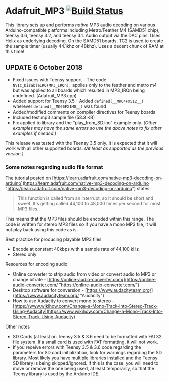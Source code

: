 # Adafruit_MP3 [![Build Status](https://github.com/adafruit/Adafruit_MP3/workflows/Arduino%20Library%20CI/badge.svg)](https://github.com/adafruit/Adafruit_MP3/actions)

This library sets up and performs *native* MP3 audio decoding on various Arduino-compatible platforms including Metro/Feather M4 (SAMD51 chip), teensy 3.6, teensy 3.2, and teensy 3.1. Audio output via the DAC pins. Uses Helix as underlying decoding. On the SAMD51 boards, TC2 is used to create the sample timer (usually 44.1khz or 48khz). Uses a decent chunk of RAM at this time!

## UPDATE 6 October 2018 ##

- Fixed issues with Teensy support - The code `NVIC_DisableIRQ(MP3_IRQn);` applies only to the feather and metro m4 but was applied to all boards which resulted in MP3\_IRQn being undefined. (Adafruit\_MP3.cpp)
- Added support for Teensy 3.5 - Added `defined(__MK64FX512__)` wherever `defined(__MK66FX1M0__)` was found
- Added/modified comments on compiler directives for Teensy boards
- Included test.mp3 sample file (58.3 KB)
- Fix applied to library and the "play_from_SD.ino" example only. *(Other examples may have the same errors so use the above notes to fix other examples if needed.)*

This release was tested with the Teensy 3.5 only. It is expected that it will work with all other supported boards. *(At least as supported as the previous version.)*

### Some notes regarding audio file format ###

The tutorial posted on [https://learn.adafruit.com/native-mp3-decoding-on-arduino](https://learn.adafruit.com/native-mp3-decoding-on-arduino "https://learn.adafruit.com/native-mp3-decoding-on-arduino") states:
> This function is called from an interrupt, so it should be short and sweet. It's getting called 44,100 to 48,000 times per second for most MP3 files.
 
This means that the MP3 files should be encoded within this range. The code is written for stereo MP3 files so if you have a mono MP3 file, it will not play back using this code as is.

Best practice for producing playable MP3 files

- Encode at constant 40kbps with a sample rate of 44,100 kHz
- Stereo only

Resources for encoding audio

- Online converter to strip audio from video or convert audio to MP3 or change bitrate - [https://online-audio-converter.com/](https://online-audio-converter.com/ "https://online-audio-converter.com/")
- Desktop software for conversion - [https://www.audacityteam.org/](https://www.audacityteam.org/ "Audacity")
- How to use Audacity to convert mono to stereo - [https://www.wikihow.com/Change-a-Mono-Track-Into-Stereo-Track-Using-Audacity](https://www.wikihow.com/Change-a-Mono-Track-Into-Stereo-Track-Using-Audacity)

Other notes



- SD Cards (at least on Teensy 3.5 & 3.6 need to be formatted with FAT32 file system. If a small card is used with FAT formatting, it will not work.
- If you receive errors with Teensy 3.5 & 3.6 code regarding the parameters for SD card initialization, look for warnings regarding the SD library. Most likely you have multiple libraries installed and the Teensy SD library is being skipped/ignored. If this is the case, you will need to move or remove the one being used, at least temporarily, so that the Teensy library is used by the Arduino IDE.



